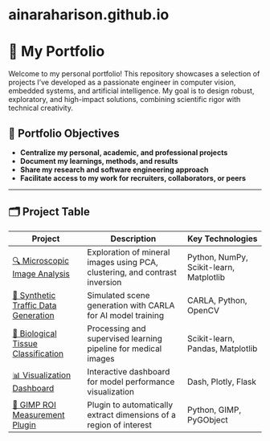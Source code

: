 # ainaraharison.github.io

# 🎨 My Portfolio

Welcome to my personal portfolio! This repository showcases a selection of projects I’ve developed as a passionate engineer in computer vision, embedded systems, and artificial intelligence. My goal is to design robust, exploratory, and high-impact solutions, combining scientific rigor with technical creativity.

## 🧭 Portfolio Objectives

- **Centralize my personal, academic, and professional projects**
- **Document my learnings, methods, and results**
- **Share my research and software engineering approach**
- **Facilitate access to my work for recruiters, collaborators, or peers**

---

## 🗂️ Project Table

| Project | Description | Key Technologies |
|--------|-------------|------------------|
| [🔍 Microscopic Image Analysis]([./mia-analyse-images/](https://github.com/Ainaraharison/ainaraharison.github.io.git)) | Exploration of mineral images using PCA, clustering, and contrast inversion | Python, NumPy, Scikit-learn, Matplotlib |
| [🚗 Synthetic Traffic Data Generation](./synthetic-traffic/) | Simulated scene generation with CARLA for AI model training | CARLA, Python, OpenCV |
| [🧠 Biological Tissue Classification](./tissue-classification/) | Processing and supervised learning pipeline for medical images | Scikit-learn, Pandas, Matplotlib |
| [📊 Visualization Dashboard](./data-dashboard/) | Interactive dashboard for model performance visualization | Dash, Plotly, Flask |
| [📁 GIMP ROI Measurement Plugin](./gimp-roi-measure/) | Plugin to automatically extract dimensions of a region of interest | Python, GIMP, PyGObject |

